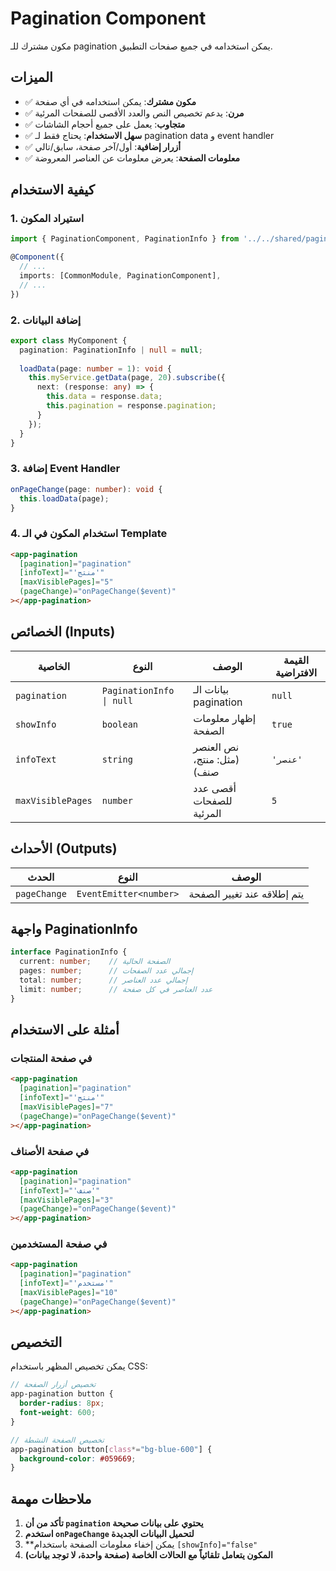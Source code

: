 # Pagination Component

مكون مشترك للـ pagination يمكن استخدامه في جميع صفحات التطبيق.

## الميزات

- ✅ **مكون مشترك**: يمكن استخدامه في أي صفحة
- ✅ **مرن**: يدعم تخصيص النص والعدد الأقصى للصفحات المرئية
- ✅ **متجاوب**: يعمل على جميع أحجام الشاشات
- ✅ **سهل الاستخدام**: يحتاج فقط لـ pagination data و event handler
- ✅ **أزرار إضافية**: أول/آخر صفحة، سابق/تالي
- ✅ **معلومات الصفحة**: يعرض معلومات عن العناصر المعروضة

## كيفية الاستخدام

### 1. استيراد المكون

```typescript
import { PaginationComponent, PaginationInfo } from '../../shared/pagination/pagination.component';

@Component({
  // ...
  imports: [CommonModule, PaginationComponent],
  // ...
})
```

### 2. إضافة البيانات

```typescript
export class MyComponent {
  pagination: PaginationInfo | null = null;
  
  loadData(page: number = 1): void {
    this.myService.getData(page, 20).subscribe({
      next: (response: any) => {
        this.data = response.data;
        this.pagination = response.pagination;
      }
    });
  }
}
```

### 3. إضافة Event Handler

```typescript
onPageChange(page: number): void {
  this.loadData(page);
}
```

### 4. استخدام المكون في الـ Template

```html
<app-pagination
  [pagination]="pagination"
  [infoText]="'منتج'"
  [maxVisiblePages]="5"
  (pageChange)="onPageChange($event)"
></app-pagination>
```

## الخصائص (Inputs)

| الخاصية | النوع | الوصف | القيمة الافتراضية |
|---------|-------|--------|-------------------|
| `pagination` | `PaginationInfo \| null` | بيانات الـ pagination | `null` |
| `showInfo` | `boolean` | إظهار معلومات الصفحة | `true` |
| `infoText` | `string` | نص العنصر (مثل: منتج، صنف) | `'عنصر'` |
| `maxVisiblePages` | `number` | أقصى عدد للصفحات المرئية | `5` |

## الأحداث (Outputs)

| الحدث | النوع | الوصف |
|-------|-------|--------|
| `pageChange` | `EventEmitter<number>` | يتم إطلاقه عند تغيير الصفحة |

## واجهة PaginationInfo

```typescript
interface PaginationInfo {
  current: number;    // الصفحة الحالية
  pages: number;      // إجمالي عدد الصفحات
  total: number;      // إجمالي عدد العناصر
  limit: number;      // عدد العناصر في كل صفحة
}
```

## أمثلة على الاستخدام

### في صفحة المنتجات

```html
<app-pagination
  [pagination]="pagination"
  [infoText]="'منتج'"
  [maxVisiblePages]="7"
  (pageChange)="onPageChange($event)"
></app-pagination>
```

### في صفحة الأصناف

```html
<app-pagination
  [pagination]="pagination"
  [infoText]="'صنف'"
  [maxVisiblePages]="3"
  (pageChange)="onPageChange($event)"
></app-pagination>
```

### في صفحة المستخدمين

```html
<app-pagination
  [pagination]="pagination"
  [infoText]="'مستخدم'"
  [maxVisiblePages]="10"
  (pageChange)="onPageChange($event)"
></app-pagination>
```

## التخصيص

يمكن تخصيص المظهر باستخدام CSS:

```scss
// تخصيص أزرار الصفحة
app-pagination button {
  border-radius: 8px;
  font-weight: 600;
}

// تخصيص الصفحة النشطة
app-pagination button[class*="bg-blue-600"] {
  background-color: #059669;
}
```

## ملاحظات مهمة

1. **تأكد من أن `pagination` يحتوي على بيانات صحيحة**
2. **استخدم `onPageChange` لتحميل البيانات الجديدة**
3. **يمكن إخفاء معلومات الصفحة باستخدام `[showInfo]="false"`
4. **المكون يتعامل تلقائياً مع الحالات الخاصة (صفحة واحدة، لا توجد بيانات)**
